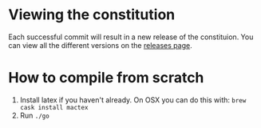 # Viewing the constitution
Each successful commit will result in a new release of the constituion. You can
view all the different versions on the [releases page](https://github.com/karsai5/mms-constitution/releases).
# How to compile from scratch
1. Install latex if you haven't already. On OSX you can do this with: `brew
   cask install mactex`
2. Run `./go`
